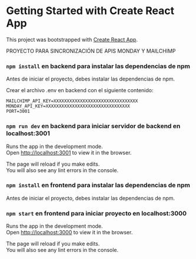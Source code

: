 # Getting Started with Create React App

This project was bootstrapped with [Create React App](https://github.com/facebook/create-react-app).



PROYECTO PARA SINCRONIZACIÓN DE APIS MONDAY Y MAILCHIMP 




### `npm install` en backend para instalar las dependencias de npm

Antes de iniciar el proyecto, debes instalar las dependencias de npm. 

Crear el archivo .env en backend con el siguiente contenido:

```
MAILCHIMP_API_KEY=XXXXXXXXXXXXXXXXXXXXXXXXXXXXXXXX
MONDAY_API_KEY=XXXXXXXXXXXXXXXXXXXXXXXXXXXXXXXX
PORT=3001
```

### `npm run dev` en backend para iniciar servidor de backend en localhost:3001 

Runs the app in the development mode.\
Open [http://localhost:3001](http://localhost:3001) to view it in the browser.

The page will reload if you make edits.\
You will also see any lint errors in the console.





### `npm install` en frontend para instalar las dependencias de npm

Antes de iniciar el proyecto, debes instalar las dependencias de npm.

### `npm start` en frontend para iniciar proyecto en localhost:3000

Runs the app in the development mode.\
Open [http://localhost:3000](http://localhost:3000) to view it in the browser.

The page will reload if you make edits.\
You will also see any lint errors in the console.







